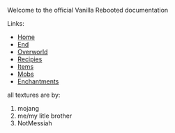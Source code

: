 Welcome to the official Vanilla Rebooted documentation

Links:

- [Home](/)
- [End](end.md)
- [Overworld](overworld.md)
- [Recipies](recipies.md)
- [Items](items.md)
- [Mobs](mobs.md)
- [Enchantments](enchantments.md)

<lb></lb>

all textures are by:
1. mojang
2. me/my litle brother
3. NotMessiah